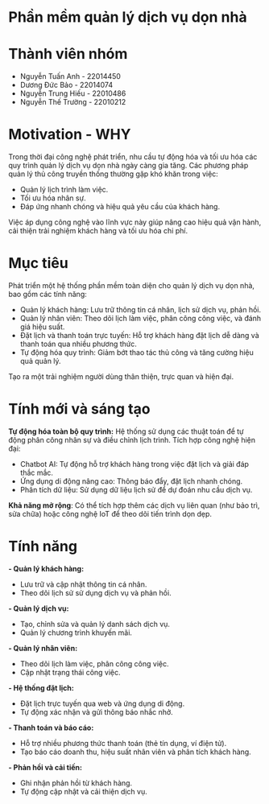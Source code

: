 # Phần mềm quản lý dịch vụ dọn nhà

# Thành viên nhóm
- Nguyễn Tuấn Anh - 22014450
- Dương Đức Bảo - 22014074
- Nguyễn Trung Hiếu - 22010486
- Nguyễn Thế Trường - 22010212

# Motivation - WHY
Trong thời đại công nghệ phát triển, nhu cầu tự động hóa và tối ưu hóa các quy trình quản lý dịch vụ dọn nhà ngày càng gia tăng.
Các phương pháp quản lý thủ công truyền thống thường gặp khó khăn trong việc:
- Quản lý lịch trình làm việc.
- Tối ưu hóa nhân sự.
- Đáp ứng nhanh chóng và hiệu quả yêu cầu của khách hàng.

Việc áp dụng công nghệ vào lĩnh vực này giúp nâng cao hiệu quả vận hành, cải thiện trải nghiệm khách hàng và tối ưu hóa chi phí.

# Mục tiêu

Phát triển một hệ thống phần mềm toàn diện cho quản lý dịch vụ dọn nhà, bao gồm các tính năng:
- Quản lý khách hàng: Lưu trữ thông tin cá nhân, lịch sử dịch vụ, phản hồi.
- Quản lý nhân viên: Theo dõi lịch làm việc, phân công công việc, và đánh giá hiệu suất.
- Đặt lịch và thanh toán trực tuyến: Hỗ trợ khách hàng đặt lịch dễ dàng và thanh toán qua nhiều phương thức.
- Tự động hóa quy trình: Giảm bớt thao tác thủ công và tăng cường hiệu quả quản lý.

Tạo ra một trải nghiệm người dùng thân thiện, trực quan và hiện đại.

# Tính mới và sáng tạo

**Tự động hóa toàn bộ quy trình:** Hệ thống sử dụng các thuật toán để tự động phân công nhân sự và điều chỉnh lịch trình.
Tích hợp công nghệ hiện đại:
- Chatbot AI: Tự động hỗ trợ khách hàng trong việc đặt lịch và giải đáp thắc mắc.
- Ứng dụng di động nâng cao: Thông báo đẩy, đặt lịch nhanh chóng.
- Phân tích dữ liệu: Sử dụng dữ liệu lịch sử để dự đoán nhu cầu dịch vụ.

**Khả năng mở rộng**: Có thể tích hợp thêm các dịch vụ liên quan (như bảo trì, sửa chữa) hoặc công nghệ IoT để theo dõi tiến trình dọn dẹp.

# Tính năng 

**- Quản lý khách hàng:**
- Lưu trữ và cập nhật thông tin cá nhân.
- Theo dõi lịch sử sử dụng dịch vụ và phản hồi.

**- Quản lý dịch vụ:**
- Tạo, chỉnh sửa và quản lý danh sách dịch vụ.
- Quản lý chương trình khuyến mãi.

**- Quản lý nhân viên:**
- Theo dõi lịch làm việc, phân công công việc.
- Cập nhật trạng thái công việc.

**- Hệ thống đặt lịch:**
- Đặt lịch trực tuyến qua web và ứng dụng di động.
- Tự động xác nhận và gửi thông báo nhắc nhở.

**- Thanh toán và báo cáo:**
- Hỗ trợ nhiều phương thức thanh toán (thẻ tín dụng, ví điện tử).
- Tạo báo cáo doanh thu, hiệu suất nhân viên và phân tích khách hàng.

**- Phản hồi và cải tiến:**
- Ghi nhận phản hồi từ khách hàng.
- Tự động cập nhật và cải thiện dịch vụ.
